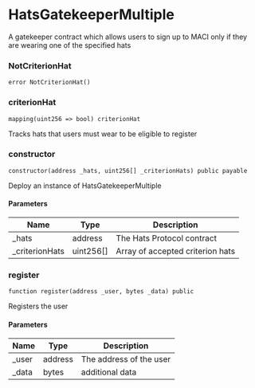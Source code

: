 # HatsGatekeeperMultiple

A gatekeeper contract which allows users to sign up to MACI
only if they are wearing one of the specified hats

### NotCriterionHat

```solidity
error NotCriterionHat()
```

### criterionHat

```solidity
mapping(uint256 => bool) criterionHat
```

Tracks hats that users must wear to be eligible to register

### constructor

```solidity
constructor(address _hats, uint256[] _criterionHats) public payable
```

Deploy an instance of HatsGatekeeperMultiple

#### Parameters

| Name            | Type      | Description                      |
| --------------- | --------- | -------------------------------- |
| \_hats          | address   | The Hats Protocol contract       |
| \_criterionHats | uint256[] | Array of accepted criterion hats |

### register

```solidity
function register(address _user, bytes _data) public
```

Registers the user

#### Parameters

| Name   | Type    | Description             |
| ------ | ------- | ----------------------- |
| \_user | address | The address of the user |
| \_data | bytes   | additional data         |
